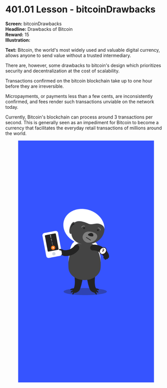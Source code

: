 # 401.01 Lesson - bitcoinDrawbacks

**Screen:** bitcoinDrawbacks\
**Headline:** Drawbacks of Bitcoin\
**Reward:** 15\
**Illustration:**

**Text:** Bitcoin, the world's most widely used and valuable digital currency, allows anyone to send value without a trusted intermediary.&#x20;

There are, however, some drawbacks to bitcoin's design which prioritizes security and decentralization at the cost of scalability.

Transactions confirmed on the bitcoin blockchain take up to one hour before they are irreversible.&#x20;

Micropayments, or payments less than a few cents, are inconsistently confirmed, and fees render such transactions unviable on the network today.

Currently, Bitcoin's blockchain can process around 3 transactions per second. This is generally seen as an impediment for Bitcoin to become a currency that facilitates the everyday retail transactions of millions around the world.

<figure><img src="../.gitbook/assets/401-01.png" alt=""><figcaption></figcaption></figure>
